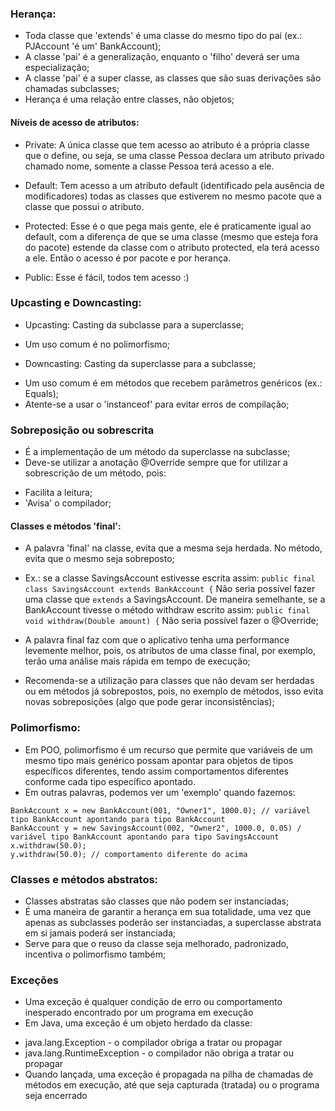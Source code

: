 ### Herança:

- Toda classe que 'extends' é uma classe do mesmo tipo do pai (ex.: PJAccount 'é um' BankAccount);
- A classe 'pai' é a generalização, enquanto o 'filho' deverá ser uma especialização;
- A classe 'pai' é a super classe, as classes que são suas derivações são chamadas subclasses;
- Herança é uma relação entre classes, não objetos;

#### Níveis de acesso de atributos:

- Private: A única classe que tem acesso ao atributo é a própria classe que o define, ou seja, se uma classe Pessoa declara um atributo privado chamado nome, somente a classe Pessoa terá acesso a ele.

- Default: Tem acesso a um atributo default (identificado pela ausência de modificadores) todas as classes que estiverem no mesmo pacote que a classe que possui o atributo.

- Protected: Esse é o que pega mais gente, ele é praticamente igual ao default, com a diferença de que se uma classe (mesmo que esteja fora do pacote) estende da classe com o atributo protected, ela terá acesso a ele. Então o acesso é por pacote e por herança.

- Public: Esse é fácil, todos tem acesso :)

### Upcasting e Downcasting:

- Upcasting: Casting da subclasse para a superclasse;
* Um uso comum é no polimorfismo;
  
- Downcasting: Casting da superclasse para a subclasse;
* Um uso comum é em métodos que recebem parâmetros genéricos (ex.: Equals);
* Atente-se a usar o 'instanceof' para evitar erros de compilação;
  

### Sobreposição ou sobrescrita
- É a implementação de um método da superclasse na subclasse;
- Deve-se utilizar a anotação @Override sempre que for utilizar a sobrescrição de um método, pois:
* Facilita a leitura;
* 'Avisa' o compilador;

#### Classes e métodos 'final':
- A palavra 'final' na classe, evita que a mesma seja herdada. No método, evita que o mesmo seja sobreposto;
* Ex.: se a classe SavingsAccount estivesse escrita assim: ``` public final class SavingsAccount extends BankAccount { ```
Não seria possível fazer uma classe que ```extends``` a SavingsAccount.
De maneira semelhante, se a BankAccount tivesse o método withdraw escrito assim: ```public final void withdraw(Double amount) {```
Não seria possível fazer o @Override;
- A palavra final faz com que o aplicativo tenha uma performance levemente melhor, pois, os atributos de uma classe final, por exemplo, terão uma análise mais rápida em tempo de execução;
* Recomenda-se a utilização para classes que não devam ser herdadas ou em métodos já sobrepostos, pois, no exemplo de métodos, isso evita novas sobreposições (algo que pode gerar inconsistências);

### Polimorfismo:
- Em POO, polimorfismo é um recurso que permite que variáveis de um mesmo tipo mais genérico possam apontar para objetos de tipos específicos diferentes, tendo assim comportamentos diferentes conforme cada tipo específico apontado.
- Em outras palavras, podemos ver um 'exemplo' quando fazemos:
``` 
BankAccount x = new BankAccount(001, "Owner1", 1000.0); // variável tipo BankAccount apontando para tipo BankAccount
BankAccount y = new SavingsAccount(002, "Owner2", 1000.0, 0.05) / variável tipo BankAccount apontando para tipo SavingsAccount
x.withdraw(50.0); 
y.withdraw(50.0); // comportamento diferente do acima
```

### Classes e métodos abstratos:
- Classes abstratas são classes que não podem ser instanciadas;
- É uma maneira de garantir a herança em sua totalidade, uma vez que apenas as subclasses poderão ser instanciadas, a superclasse abstrata em si jamais poderá ser instanciada;
- Serve para que o reuso da classe seja melhorado, padronizado, incentiva o polimorfismo também;

### Exceções
- Uma exceção é qualquer condição de erro ou comportamento inesperado encontrado por um programa em execução
- Em Java, uma exceção é um objeto herdado da classe:
* java.lang.Exception - o compilador obriga a tratar ou propagar
* java.lang.RuntimeException - o compilador não obriga a tratar ou propagar
* Quando lançada, uma exceção é propagada na pilha de chamadas de métodos em execução, até que seja capturada (tratada) ou o programa seja encerrado